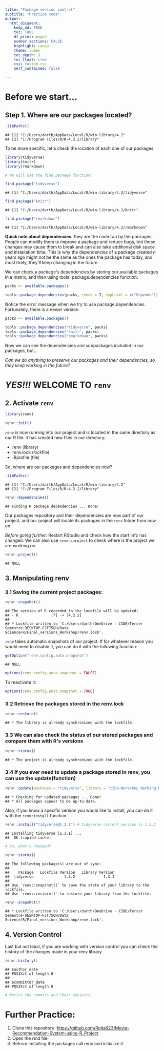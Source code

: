 ```yaml
---
title: "Package version control"
subtitle: "Practice code"
output: 
  html_document:
    keep_md: TRUE
    toc: TRUE
    df_print: paged
    number_sections: FALSE
    highlight: tango
    theme: lumen
    toc_depth: 3
    toc_float: true
    css: custom.css 
    self_contained: false

---
```




# Before we start...

## Step 1. Where are our packages located?


```r
.libPaths()
```

```
## [1] "C:/Users/darth/AppData/Local/R/win-library/4.2"
## [2] "C:/Program Files/R/R-4.2.2/library"
```

To be more specific, let's check the location of each one of our packages:


```r
library(tidyverse) 
library(knitr) 
library(rmarkdown)

# We will use the find.package function:

find.package("tidyverse") 
```

```
## [1] "C:/Users/darth/AppData/Local/R/win-library/4.2/tidyverse"
```

```r
find.package("knitr")
```

```
## [1] "C:/Users/darth/AppData/Local/R/win-library/4.2/knitr"
```

```r
find.package("rmarkdown")
```

```
## [1] "C:/Users/darth/AppData/Local/R/win-library/4.2/rmarkdown"
```

**Quick note about dependencies:** they are the code ran by the packages. People can modify them to improve a package and reduce bugs, but these changes may cause them to break and can also take additional disk space and installation time. This is why the dependencies of a package created *n* years ago might not be the same as the ones the package has today, and most likely, they'll keep changing in the future.

We can check a package's dependencies by storing our available packages in a matrix, and then using tools' package.dependencies function:


```r
packs <- available.packages()

tools::package.dependencies(packs, check = T, depLevel = c("Depends"))
```

Notice the error message when we try to use package.dependencies. Fortunately, there is a newer version:


```r
packs <- available.packages()

tools::package_dependencies("tidyverse", packs) 
tools::package_dependencies("knitr", packs) 
tools::package_dependencies("rmarkdown", packs)
```

Now we can see the dependencies and subpackages included in our packages, but...

*Can we do anything to preserve our packages and their dependencies, so they keep working in the future?*

# ***YES!!!*** **WELCOME TO `renv`**

## 2. Activate `renv`


```r
library(renv)

renv::init()
```

`renv` is now running into our project and is located in the same directory as our R file. It has created new files in our directory:

-   renv (library)
-   renv.lock (*lock*file)
-   .Rprofile (file)

So, where are our packages and dependencies now?


```r
.libPaths()
```

```
## [1] "C:/Users/darth/AppData/Local/R/win-library/4.2"
## [2] "C:/Program Files/R/R-4.2.2/library"
```

```r
renv::dependencies()
```

```
## Finding R package dependencies ... Done!
```

<div data-pagedtable="false">
  <script data-pagedtable-source type="application/json">
{"columns":[{"label":[""],"name":["_rn_"],"type":[""],"align":["left"]},{"label":["Source"],"name":[1],"type":["chr"],"align":["left"]},{"label":["Package"],"name":[2],"type":["chr"],"align":["left"]},{"label":["Require"],"name":[3],"type":["chr"],"align":["left"]},{"label":["Version"],"name":[4],"type":["chr"],"align":["left"]},{"label":["Dev"],"name":[5],"type":["lgl"],"align":["right"]}],"data":[{"1":"C:/Users/darth/OneDrive - CIDE/Tercer Semestre-DESKTOP-FJT75QH/Data Science/R/Final_versions_Workshop/17-renv-practice-code.Rmd","2":"rmarkdown","3":"","4":"","5":"FALSE","_rn_":"1"},{"1":"C:/Users/darth/OneDrive - CIDE/Tercer Semestre-DESKTOP-FJT75QH/Data Science/R/Final_versions_Workshop/17-renv-practice-code.Rmd","2":"knitr","3":"","4":"","5":"FALSE","_rn_":"2"},{"1":"C:/Users/darth/OneDrive - CIDE/Tercer Semestre-DESKTOP-FJT75QH/Data Science/R/Final_versions_Workshop/17-renv-practice-code.Rmd","2":"knitr","3":"","4":"","5":"FALSE","_rn_":"3"},{"1":"C:/Users/darth/OneDrive - CIDE/Tercer Semestre-DESKTOP-FJT75QH/Data Science/R/Final_versions_Workshop/17-renv-practice-code.Rmd","2":"rmarkdown","3":"","4":"","5":"FALSE","_rn_":"4"},{"1":"C:/Users/darth/OneDrive - CIDE/Tercer Semestre-DESKTOP-FJT75QH/Data Science/R/Final_versions_Workshop/17-renv-practice-code.Rmd","2":"tidyverse","3":"","4":"","5":"FALSE","_rn_":"5"},{"1":"C:/Users/darth/OneDrive - CIDE/Tercer Semestre-DESKTOP-FJT75QH/Data Science/R/Final_versions_Workshop/17-renv-practice-code.Rmd","2":"renv","3":"","4":"","5":"FALSE","_rn_":"6"},{"1":"C:/Users/darth/OneDrive - CIDE/Tercer Semestre-DESKTOP-FJT75QH/Data Science/R/Final_versions_Workshop/17-renv-practice-code.Rmd","2":"renv","3":"","4":"","5":"FALSE","_rn_":"7"},{"1":"C:/Users/darth/OneDrive - CIDE/Tercer Semestre-DESKTOP-FJT75QH/Data Science/R/Final_versions_Workshop/17-renv-practice-code.Rmd","2":"renv","3":"","4":"","5":"FALSE","_rn_":"8"},{"1":"C:/Users/darth/OneDrive - CIDE/Tercer Semestre-DESKTOP-FJT75QH/Data Science/R/Final_versions_Workshop/17-renv-practice-code.Rmd","2":"renv","3":"","4":"","5":"FALSE","_rn_":"9"},{"1":"C:/Users/darth/OneDrive - CIDE/Tercer Semestre-DESKTOP-FJT75QH/Data Science/R/Final_versions_Workshop/17-renv-practice-code.Rmd","2":"renv","3":"","4":"","5":"FALSE","_rn_":"10"},{"1":"C:/Users/darth/OneDrive - CIDE/Tercer Semestre-DESKTOP-FJT75QH/Data Science/R/Final_versions_Workshop/17-renv-practice-code.Rmd","2":"renv","3":"","4":"","5":"FALSE","_rn_":"11"},{"1":"C:/Users/darth/OneDrive - CIDE/Tercer Semestre-DESKTOP-FJT75QH/Data Science/R/Final_versions_Workshop/17-renv-practice-code.Rmd","2":"renv","3":"","4":"","5":"FALSE","_rn_":"12"},{"1":"C:/Users/darth/OneDrive - CIDE/Tercer Semestre-DESKTOP-FJT75QH/Data Science/R/Final_versions_Workshop/17-renv-practice-code.Rmd","2":"renv","3":"","4":"","5":"FALSE","_rn_":"13"},{"1":"C:/Users/darth/OneDrive - CIDE/Tercer Semestre-DESKTOP-FJT75QH/Data Science/R/Final_versions_Workshop/17_Presentation_Reproducibility_with_renv_Kratzke_Vargas.Rmd","2":"rmarkdown","3":"","4":"","5":"FALSE","_rn_":"14"},{"1":"C:/Users/darth/OneDrive - CIDE/Tercer Semestre-DESKTOP-FJT75QH/Data Science/R/Final_versions_Workshop/17_Presentation_Reproducibility_with_renv_Kratzke_Vargas.Rmd","2":"xaringan","3":"","4":"","5":"FALSE","_rn_":"15"},{"1":"C:/Users/darth/OneDrive - CIDE/Tercer Semestre-DESKTOP-FJT75QH/Data Science/R/Final_versions_Workshop/17_Presentation_Reproducibility_with_renv_Kratzke_Vargas.Rmd","2":"renv","3":"","4":"","5":"FALSE","_rn_":"16"},{"1":"C:/Users/darth/OneDrive - CIDE/Tercer Semestre-DESKTOP-FJT75QH/Data Science/R/Final_versions_Workshop/17_Presentation_Reproducibility_with_renv_Kratzke_Vargas.Rmd","2":"renv","3":"","4":"","5":"FALSE","_rn_":"17"}],"options":{"columns":{"min":{},"max":[10]},"rows":{"min":[10],"max":[10]},"pages":{}}}
  </script>
</div>

Our packages repository and their dependencies are now part of our project, and our project will locate its packages in the `renv` folder from now on. 

*Before going further:* Restart RStudio and check how the start info has changed. We can also use `renv::project` to check where is the project we are working on.


```r
renv::project()
```

```
## NULL
```

## 3. Manipulating renv

### 3.1 Saving the current project packages:


```r
renv::snapshot()
```

```
## The version of R recorded in the lockfile will be updated:
## - R               [*] -> [4.2.2]
## 
## * Lockfile written to 'C:/Users/darth/OneDrive - CIDE/Tercer Semestre-DESKTOP-FJT75QH/Data Science/R/Final_versions_Workshop/renv.lock'.
```

`renv` takes automatic snapshots of our project. If for whatever reason you would need to disable it, you can do it with the following function:


```r
getOption("renv.config.auto.snapshot") 
```

```
## NULL
```

```r
options(renv.config.auto.snapshot = FALSE)
```

To reactivate it:


```r
options(renv.config.auto.snapshot = TRUE)
```

### 3.2 Retrieve the packages stored in the renv.lock


```r
renv::restore()
```

```
## * The library is already synchronized with the lockfile.
```

### 3.3 We can also check the status of our stored packages and compare them with R's versions


```r
renv::status()
```

```
## * The project is already synchronized with the lockfile.
```


### 3.4 If you ever need to update a package stored in renv, you can use the update(function)


```r
renv::update(packages = "tidyverse", library = "/IDS-Workshop_Working_Material.Rproj/renv/library/R-4.2/x86_64-w64-mingw32")
```

```
## * Checking for updated packages ... Done!
## * All packages appear to be up-to-date.
```

Also, if you know a specific version you would like to install, you can do it with the `renv:install` function


```r
renv::install("tidyverse@1.3.1") # tidyverse current version is 1.3.2
```

```
## Installing tidyverse [1.3.1] ...
## 	OK [copied cache]
```

```r
# So, what's changed?

renv::status() 
```

```
## The following package(s) are out of sync:
## 
##    Package   Lockfile Version   Library Version
##  tidyverse              1.3.2             1.3.1
## 
## Use `renv::snapshot()` to save the state of your library to the lockfile.
## Use `renv::restore()` to restore your library from the lockfile.
```

```r
renv::snapshot()
```

```
## * Lockfile written to 'C:/Users/darth/OneDrive - CIDE/Tercer Semestre-DESKTOP-FJT75QH/Data Science/R/Final_versions_Workshop/renv.lock'.
```

## 4. Version Control

Last but not least, if you are working with version control you can check the history of the changes made in your renv library


```r
renv::history()
```

```
## $author_date
## POSIXct of length 0
## 
## $committer_date
## POSIXct of length 0
```

```r
# Notice the commits and their subjects.
```

# Further Practice:

1. Clone this repository: https://github.com/Rpita623/Movie-Recommendation-System-using-R_Project
2. Open the rmd file
3. Beforre installing the packages call renv and initialize it
